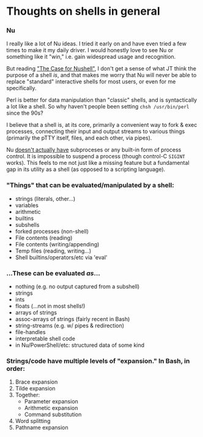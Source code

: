 # Thoughts on shells in general

### Nu

I really like a lot of Nu ideas. I tried it early on and have even tried a few times to make it my daily driver. I would honestly love to see Nu or something like it "win," i.e. gain widespread usage and recognition.

But reading ["The Case for Nushell"](https://www.jntrnr.com/case-for-nushell/), I don't get a sense of what JT think the purpose of a shell *is*, and that makes me worry that Nu will never be able to replace "standard" interactive shells for most users, or even for me specifically.

Perl is better for data manipulation than "classic" shells, and is syntactically a lot like a shell. So why haven't people been setting `chsh /usr/bin/perl` since the 90s?

I believe that a shell is, at its core, primarily a convenient way to fork & exec processes, connecting their input and output streams to various things (primarily the pTTY itself, files, and each other, via pipes).

Nu [doesn't actually have](https://github.com/nushell/nushell/issues/247) subproceses or any built-in form of process control. It is impossible to suspend a process (though control-C `SIGINT` works). This feels to me not just like a missing feature but a fundamental gap in its utility as a shell (as opposed to a scripting language).

### "Things" that can be evaluated/manipulated by a shell:

 * strings (literals, other...)
 * variables
 * arithmetic
 * builtins
 * subshells
 * forked processes (non-shell)
 * File contents (reading)
 * File contents (writing/appending)
 * Temp files (reading, writing...)
 * Shell builtins/operators/etc via 'eval'

### ...These can be evaluated *as*...

 * nothing (e.g. no output captured from a subshell)
 * strings
 * ints
 * floats (...not in most shells!)
 * arrays of strings
 * assoc-arrays of strings (fairly recent in Bash)
 * string-streams (e.g. w/ pipes & redirection)
 * file-handles
 * interpretable shell code
 * in Nu/PowerShell/etc: structured data of some kind

### Strings/code have multiple levels of "expansion." In Bash, in order:

 1. Brace expansion
 1. Tilde expansion
 1. Together:
    * Parameter expansion
    * Arithmetic expansion
    * Command substitution
 1. Word splitting
 1. Pathname expansion
